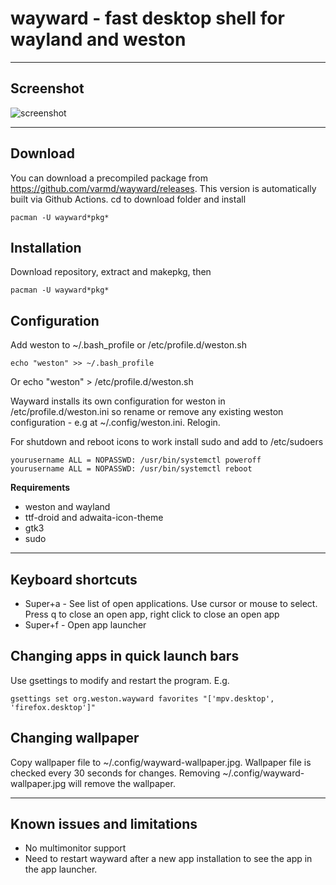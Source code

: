 # wayward - fast desktop shell for wayland and weston

----
## Screenshot

![screenshot](https://raw.githubusercontent.com/varmd/wayward/master/screenshot.png "Screenshot")

----
## Download

You can download a precompiled package from https://github.com/varmd/wayward/releases. This version is automatically built via Github Actions. cd to download folder and install

    pacman -U wayward*pkg*

## Installation

Download repository, extract and makepkg, then 

    pacman -U wayward*pkg*

## Configuration

Add weston to ~/.bash_profile or /etc/profile.d/weston.sh

    echo "weston" >> ~/.bash_profile
    
Or 
    echo "weston" > /etc/profile.d/weston.sh

Wayward installs its own configuration for weston in /etc/profile.d/weston.ini so rename or remove any existing weston configuration - e.g at ~/.config/weston.ini.  Relogin.


For shutdown and reboot icons to work install sudo and add to /etc/sudoers

    yourusername ALL = NOPASSWD: /usr/bin/systemctl poweroff
    yourusername ALL = NOPASSWD: /usr/bin/systemctl reboot

**Requirements**

* weston and wayland
* ttf-droid and adwaita-icon-theme
* gtk3
* sudo

----
## Keyboard shortcuts

* Super+a - See list of open applications. Use cursor or mouse to select. Press q
  to close an open app, right click to close an open app
* Super+f - Open app launcher

## Changing apps in quick launch bars

Use gsettings to modify and restart the program. E.g.

    gsettings set org.weston.wayward favorites "['mpv.desktop', 'firefox.desktop']"

## Changing wallpaper

Copy wallpaper file to ~/.config/wayward-wallpaper.jpg. Wallpaper file is checked every 30 seconds for changes. Removing ~/.config/wayward-wallpaper.jpg will remove the wallpaper.

----
## Known issues and limitations

* No multimonitor support
* Need to restart wayward after a new app installation to see the app in the app launcher.




